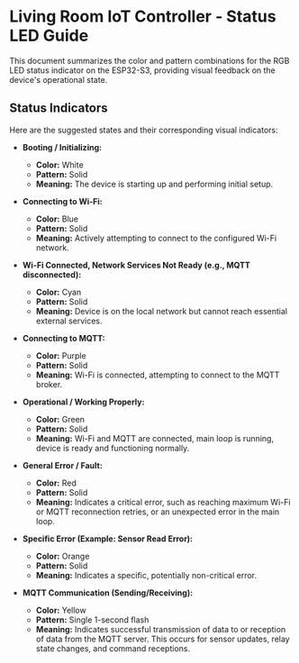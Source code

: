 # Living Room IoT Controller - Status LED Guide

This document summarizes the color and pattern combinations for the RGB LED status indicator on the ESP32-S3, providing visual feedback on the device's operational state.

## Status Indicators

Here are the suggested states and their corresponding visual indicators:

*   **Booting / Initializing:**
    *   **Color:** White
    *   **Pattern:** Solid
    *   **Meaning:** The device is starting up and performing initial setup.

*   **Connecting to Wi-Fi:**
    *   **Color:** Blue
    *   **Pattern:** Solid
    *   **Meaning:** Actively attempting to connect to the configured Wi-Fi network.

*   **Wi-Fi Connected, Network Services Not Ready (e.g., MQTT disconnected):**
    *   **Color:** Cyan
    *   **Pattern:** Solid
    *   **Meaning:** Device is on the local network but cannot reach essential external services.

*   **Connecting to MQTT:**
    *   **Color:** Purple
    *   **Pattern:** Solid
    *   **Meaning:** Wi-Fi is connected, attempting to connect to the MQTT broker.

*   **Operational / Working Properly:**
    *   **Color:** Green
    *   **Pattern:** Solid
    *   **Meaning:** Wi-Fi and MQTT are connected, main loop is running, device is ready and functioning normally.

*   **General Error / Fault:**
    *   **Color:** Red
    *   **Pattern:** Solid
    *   **Meaning:** Indicates a critical error, such as reaching maximum Wi-Fi or MQTT reconnection retries, or an unexpected error in the main loop.

*   **Specific Error (Example: Sensor Read Error):**
    *   **Color:** Orange
    *   **Pattern:** Solid
    *   **Meaning:** Indicates a specific, potentially non-critical error.

*   **MQTT Communication (Sending/Receiving):**
    *   **Color:** Yellow
    *   **Pattern:** Single 1-second flash
    *   **Meaning:** Indicates successful transmission of data to or reception of data from the MQTT server. This occurs for sensor updates, relay state changes, and command receptions.

